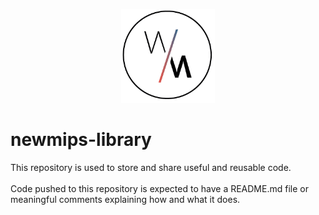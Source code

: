 <p align="center">
	<img width="150" height="150" src="https://raw.githubusercontent.com/newmips/newmips/dev/public/img/FAVICON-GRAND-01.png">
</p>

# newmips-library

This repository is used to store and share useful and reusable code.
<br>
<br>
Code pushed to this repository is expected to have a README.md file or meaningful comments explaining how and what it does.

